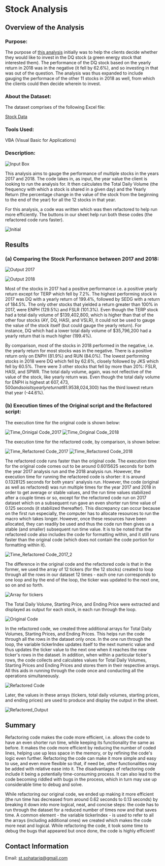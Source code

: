 # Stock Analysis
## Overview of the Analysis
### Purpose:
The purpose of [this analysis](https://github.com/SohaT7/Stock-Analysis/blob/main/VBA_Challenge.xlsm) initially was to help the clients decide whether they would like to invest in the DQ stock (a green energy stock that interested them). The performance of the DQ stock based on the yearly return in 2018 was in the negative (it fell by 62.6%), and so investing in that was out of the question. The analysis was thus expanded to include gauging the performace of the other 11 stocks in 2018 as well, from which the clients could then decide wherein to invest. 

### About the Dataset:
The dataset comprises of the following Excel file:

[Stock Data](https://github.com/SohaT7/Stock-Analysis/blob/main/green_stocks.xlsm)

### Tools Used:
VBA (Visual Basic for Applications)

### Description:
![Input Box](https://github.com/SohaT7/Stock-Analysis/blob/main/InputBox_YearValue.png)

This analysis aims to gauge the performance of multiple stocks in the years 2017 and 2018. The code takes in, as input, the year value the client is looking to run the analysis for. It then calculates the Total Daily Volume (the frequency with which a stock is shared in a given day) and the Yearly Return (the percentage change in the value of the stock from the beginning to the end of the year) for all the 12 stocks in that year. 

For this analysis, a code was written which was then refactored to help run more efficiently. The buttons in our sheet help run both these codes (the refactored code runs faster).

![Initial](https://github.com/SohaT7/Stock-Analysis/blob/main/Initial.png)

## Results
### (a) Comparing the Stock Performance between 2017 and 2018:
![Output 2017](https://github.com/SohaT7/Stock-Analysis/blob/main/Output_OriginalCode_2017.png)

![Output 2018](https://github.com/SohaT7/Stock-Analysis/blob/main/Output_OriginalCode_2018.png)

Most of the stocks in 2017 had a positive performance i.e. a positive yearly return except for TERP which fell by 7.2%. The highest performing stock in 2017 was DQ with a yearly return of 199.4%, followed by SEDG with a return of 184.5%. The only other stocks that yielded a return greater than 100% in 2017, were ENPH (129.5%) and FSLR (101.3%). Even though the TERP stock had a total daily volume of $139,402,800, which is higher than that of the other four stocks (AY, DQ, HASI, and VSLR), it could not be used to gauge the value of the stock itself (but could gauge the yearly return). For instance, DQ which had a lower total daily volume of $35,796,200 had a yearly return that is much higher (199.4%).

By comparison, most of the stocks in 2018 performed in the negative, i.e. the yearly return for most stocks was in the negative. There is a positive return only on ENPH (81.9%) and RUN (84.0%). The lowest performing stocks in 2018 were DQ which fell by 62.6%, closely followed by JKS which fell by 60.5%. There were 3 other stocks that fell by more than 20%: FSLR, HASI, and SPWR. The total daily volume, again, was not reflective of the value of the stock, like yearly return was. Even though the total daily volume for ENPH is highest at $607,473,500 and so is its yearly return at 81.9%, this pattern does not follow for other stocks: the stock with the second highest total daily volume SPWR ($538,024,300) has the third lowest return that year (-44.6%). 

### (b) Execution times of the Original script and the Refactored script:
The execution time for the original code is shown below:

![Time_Orinigal Code_2017](https://github.com/SohaT7/Stock-Analysis/blob/main/ElapseTime_OriginalCode_2017.png)
![Time_Original Code_2018](https://github.com/SohaT7/Stock-Analysis/blob/main/ElapseTime_OriginalCode_2018.png)

The execution time for the refactored code, by comparison, is shown below:

![Time_Refactored Code_2017](https://github.com/SohaT7/Stock-Analysis/blob/main/VBA_Challenge_2017.png)
![Time_Refactored Code_2018](https://github.com/SohaT7/Stock-Analysis/blob/main/VBA_Challenge_2018.png)

The refactored code runs faster than the original code. The execution time for the original code comes out to be around 0.6015625 seconds for both the year 2017 analysis run and the 2018 analysis run. However, the execution time for running the refactored code is shorter: it is around 0.1328125 seconds for both years' analysis run. However, the code (original as well as refactored) was run multiple times for the year 2017 and 2018 in order to get average or stable values, and the run time values stabilized after a couple times or so, except for the refactored code run on 2017 dataset which on a subsequent run gave an even shorter run time value of 0.125 seconds (it stabilized thereafter). This discrepancy can occur because on the first run especially, the computer has to allocate resources to run the macro which takes longer. However, once these resources have been allocated, they can readily be used and thus the code run then gives us a stable (and smaller) subsequent run time value. It is to be noted that the refactored code also includes the code for formatting within, and it still runs faster than the original code (which does not contain the code portion for formatting within it).

![Time_Refactored Code_2017_2](https://github.com/SohaT7/Stock-Analysis/blob/main/ElapseTime_RefactoredCode_2017_2.png)

The difference in the original code and the refactored code is that in the former, we used the array of 12 tickers (for the 12 stocks) created to loop through all the rows in our dataset 12 times - each one run corresponds to one loop and by the end of the loop, the ticker was updated to the next one, so on and so forth. 

![Array for tickers](https://github.com/SohaT7/Stock-Analysis/blob/main/Code_Initializing%20Array.png)

The Total Daily Volume, Starting Price, and Ending Price were extracted and displayed as output for each stock, in each run through the loop. 

![Original Code](https://github.com/SohaT7/Stock-Analysis/blob/main/Code_Original%20Code.png)

In the refactored code, we created three additional arrays for Total Daily Volumes, Starting Prices, and Ending Prices. This helps run the code through all the rows in the dataset only once. In the one run through the loop, the variable tickerIndex updates itself to the next numeric value and thus updates the ticker value to the next one when it reaches the new ticker's rows in the dataset. In addition, when within a particular ticker's rows, the code collects and calculates values for Total Daily Volumes, Starting Prices and Ending Prices and stores them in their respective arrays. All this aids in running through the code once and conducting all the operations simultaneously. 

![Refactored Code](https://github.com/SohaT7/Stock-Analysis/blob/main/Code_Refactored%20Code.png)

Later, the values in these arrays (tickers, total daily volumes, starting prices, and ending prices) are used to produce and display the output in the sheet. 

![Refactored_Output](https://github.com/SohaT7/Stock-Analysis/blob/main/Code_Refactored_Output%20Arrays.png)

## Summary
Refactoring code makes the code more efficient, i.e. allows the code to have an even shorter run time, while keeping its functionality the same as before. It makes the code more efficient by reducing the number of coded lines, helping use up less space in the memory, or by refining the code's logic even further. Refactoring the code can make it more simple and easy to use, and even more flexible so that, if need be, other functionalities may be added with relative ease into it. The disadvantages of refactoring code include it being a potentially time-consuming process. It can also lead to the code becoming riddled with bugs in the process, which in turn may use up considerable time to debug and solve. 

While refactoring our original code, we ended up making it more efficient (the run time has decreased from around 0.62 seconds to 0.13 seconds) by breaking it down into more logical, neat, and concise steps: the code has to run through the dataset for a reduced number of times now and that saves time. A common element - the variable tickerIndex - is used to refer to all the arrays (including additional ones) we created which makes the code more neat and logical. While refactoring the code, it took some time to debug the bugs that appeared but once done, the code is highly efficient! 

## Contact Information
Email: st.sohatariq@gmail.com

